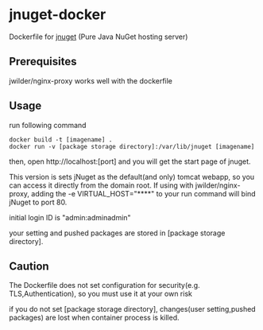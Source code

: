 # jnuget-docker
Dockerfile for [jnuget](https://bitbucket.org/aristar/jnuget) (Pure Java NuGet hosting server)

## Prerequisites
jwilder/nginx-proxy works well with the dockerfile

## Usage
run following command

    docker build -t [imagename] .
    docker run -v [package storage directory]:/var/lib/jnuget [imagename]

then, open http://localhost:[port] and you will get the start page of jnuget.

This version is sets jNuget as the default(and only) tomcat webapp, so you can access it directly from the domain root.
If using with jwilder/nginx-proxy, adding the -e VIRTUAL_HOST="****" to your run command will bind jNuget to port 80. 

initial login ID is "admin:adminadmin"

your setting and pushed packages are stored in [package storage directory].

## Caution
The Dockerfile does not set configuration for security(e.g. TLS,Authentication),
so you must use it at your own risk

if you do not set [package storage directory], changes(user setting,pushed packages) are lost when container process is killed.
